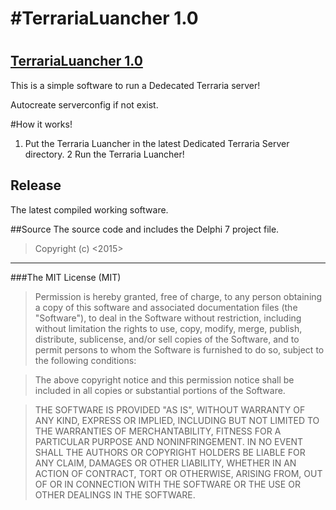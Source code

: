 #TerrariaLuancher 1.0
======================
# 
## [TerrariaLuancher 1.0](https://github.com/Limmek/TerrariaLauncher1.0.git)


This is a simple software to run a Dedecated Terraria server!

Autocreate serverconfig if not exist.


#How it works!
1. Put the Terraria Luancher in the latest Dedicated Terraria Server directory.
2  Run the Terraria Luancher!


## Release
The latest compiled working software.


##Source
The source code and includes the Delphi 7 project file.


>Copyright (c) <2015> <Limmek>

------------------------------------------
###The MIT License (MIT)

>Permission is hereby granted, free of charge, to any person obtaining a copy
>of this software and associated documentation files (the "Software"), to deal
>in the Software without restriction, including without limitation the rights
>to use, copy, modify, merge, publish, distribute, sublicense, and/or sell
>copies of the Software, and to permit persons to whom the Software is
>furnished to do so, subject to the following conditions:

>The above copyright notice and this permission notice shall be included in
>all copies or substantial portions of the Software.

>THE SOFTWARE IS PROVIDED "AS IS", WITHOUT WARRANTY OF ANY KIND, EXPRESS OR
>IMPLIED, INCLUDING BUT NOT LIMITED TO THE WARRANTIES OF MERCHANTABILITY,
>FITNESS FOR A PARTICULAR PURPOSE AND NONINFRINGEMENT. IN NO EVENT SHALL THE
>AUTHORS OR COPYRIGHT HOLDERS BE LIABLE FOR ANY CLAIM, DAMAGES OR OTHER
>LIABILITY, WHETHER IN AN ACTION OF CONTRACT, TORT OR OTHERWISE, ARISING FROM,
>OUT OF OR IN CONNECTION WITH THE SOFTWARE OR THE USE OR OTHER DEALINGS IN
>THE SOFTWARE.
